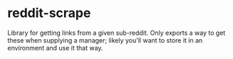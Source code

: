 # reddit-scrape

Library for getting links from a given sub-reddit. Only exports a way to get
these when supplying a manager; likely you'll want to store it in an environment
and use it that way.
